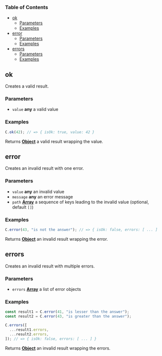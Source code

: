 <!-- Generated by documentation.js. Update this documentation by updating the source code. -->

### Table of Contents

-   [ok][1]
    -   [Parameters][2]
    -   [Examples][3]
-   [error][4]
    -   [Parameters][5]
    -   [Examples][6]
-   [errors][7]
    -   [Parameters][8]
    -   [Examples][9]

## ok

Creates a valid result.

### Parameters

-   `value` **any** a valid value

### Examples

```javascript
C.ok(42); // => { isOk: true, value: 42 }
```

Returns **[Object][10]** a valid result wrapping the value.

## error

Creates an invalid result with one error.

### Parameters

-   `value` **any** an invalid value
-   `message` **any** an error message
-   `path` **[Array][11]** a sequence of keys leading to the invalid value (optional, default `[]`)

### Examples

```javascript
C.error(43, "is not the answer"); // => { isOk: false, errors: [ ... ] }
```

Returns **[Object][10]** an invalid result wrapping the error.

## errors

Creates an invalid result with multiple errors.

### Parameters

-   `errors` **[Array][11]** a list of error objects

### Examples

```javascript
const result1 = C.error(41, "is lesser than the answer");
const result2 = C.error(43, "is greater than the answer");

C.errors([
  ...result1.errors,
  ...result2.errors,
]); // => { isOk: false, errors: [ ... ] }
```

Returns **[Object][10]** an invalid result wrapping the errors.

[1]: #ok

[2]: #parameters

[3]: #examples

[4]: #error

[5]: #parameters-1

[6]: #examples-1

[7]: #errors

[8]: #parameters-2

[9]: #examples-2

[10]: https://developer.mozilla.org/docs/Web/JavaScript/Reference/Global_Objects/Object

[11]: https://developer.mozilla.org/docs/Web/JavaScript/Reference/Global_Objects/Array

